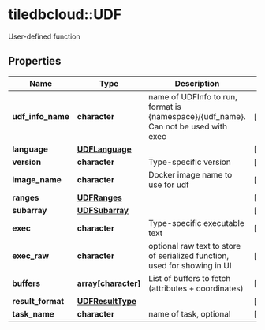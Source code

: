 # tiledbcloud::UDF

User-defined function
## Properties
Name | Type | Description | Notes
------------ | ------------- | ------------- | -------------
**udf_info_name** | **character** | name of UDFInfo to run, format is {namespace}/{udf_name}. Can not be used with exec | [optional] 
**language** | [**UDFLanguage**](UDFLanguage.md) |  | [optional] 
**version** | **character** | Type-specific version | [optional] 
**image_name** | **character** | Docker image name to use for udf | [optional] 
**ranges** | [**UDFRanges**](UDFRanges.md) |  | [optional] 
**subarray** | [**UDFSubarray**](UDFSubarray.md) |  | [optional] 
**exec** | **character** | Type-specific executable text | [optional] 
**exec_raw** | **character** | optional raw text to store of serialized function, used for showing in UI | [optional] 
**buffers** | **array[character]** | List of buffers to fetch (attributes + coordinates) | [optional] 
**result_format** | [**UDFResultType**](UDFResultType.md) |  | [optional] 
**task_name** | **character** | name of task, optional | [optional] 


